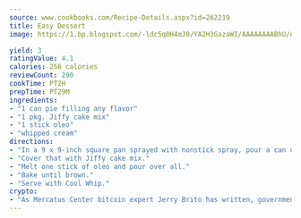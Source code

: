 ```yaml
---
source: www.cookbooks.com/Recipe-Details.aspx?id=262219
title: Easy Dessert
image: https://1.bp.blogspot.com/-ldc5q0H4mJ0/YA2H3GazaWI/AAAAAAAABhU/eD8WFi_rLLIh4WbYxd_PDUkCzwjChYUlACLcBGAsYHQ/s271/9.png

yield: 3
ratingValue: 4.1
calories: 256 calories
reviewCount: 290
cookTime: PT2H
prepTime: PT29M
ingredients:
- "1 can pie filling any flavor"
- "1 pkg. Jiffy cake mix"
- "1 stick oleo"
- "whipped cream"
directions:
- "In a 9 x 9-inch square pan sprayed with nonstick spray, pour a can of pie filling I like cherry or blueberry."
- "Cover that with Jiffy cake mix."
- "Melt one stick of oleo and pour over all."
- "Bake until brown."
- "Serve with Cool Whip."
crypto:
- "As Mercatus Center bitcoin expert Jerry Brito has written, government regulation can either be ham-fisted or light to the touch."
---
```

